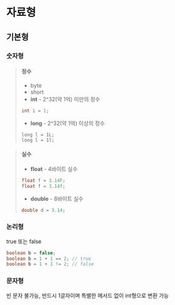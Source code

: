 # 자료형
## 기본형
### 숫자형
> #### 정수
> - byte
> - short
> - **int** - 2^32(약 1억) 미만의 정수
> ```java
> int i = 1;
> ```
> - **long** - 2^32(약 1억) 이상의 정수
> ```
> long l = 1L;
> long l = 1l;
> ```

> #### 실수
> - **float** - 4바이트 실수
> ```java
> float f = 3.14F;
> float f = 3.14f;
> ```
> - **double** - 8바이트 실수
> ```java
> double d = 3.14;
> ```
### 논리형
true 또는 false
```java
boolean b = false;
boolean b = 1 + 1 == 2; // true
boolean b = 1 + 1 != 2; // false
```
### 문자형
빈 문자 불가능, 반드시 1글자이며 특별한 메서드 없이 int형으로 변환 가능
